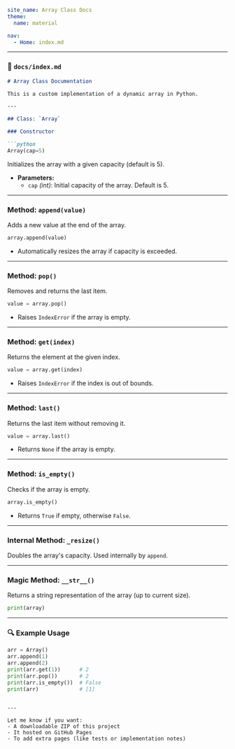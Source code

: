 ```yaml
site_name: Array Class Docs
theme:
  name: material

nav:
  - Home: index.md
```

---

### 📄 `docs/index.md`

```markdown
# Array Class Documentation

This is a custom implementation of a dynamic array in Python.

---

## Class: `Array`

### Constructor

```python
Array(cap=5)
```

Initializes the array with a given capacity (default is 5).

- **Parameters:**
  - `cap` *(int)*: Initial capacity of the array. Default is 5.

---

### Method: `append(value)`

Adds a new value at the end of the array.

```python
array.append(value)
```

- Automatically resizes the array if capacity is exceeded.

---

### Method: `pop()`

Removes and returns the last item.

```python
value = array.pop()
```

- Raises `IndexError` if the array is empty.

---

### Method: `get(index)`

Returns the element at the given index.

```python
value = array.get(index)
```

- Raises `IndexError` if the index is out of bounds.

---

### Method: `last()`

Returns the last item without removing it.

```python
value = array.last()
```

- Returns `None` if the array is empty.

---

### Method: `is_empty()`

Checks if the array is empty.

```python
array.is_empty()
```

- Returns `True` if empty, otherwise `False`.

---

### Internal Method: `_resize()`

Doubles the array's capacity. Used internally by `append`.

---

### Magic Method: `__str__()`

Returns a string representation of the array (up to current size).

```python
print(array)
```

---

### 🔍 Example Usage

```python
arr = Array()
arr.append(1)
arr.append(2)
print(arr.get(1))      # 2
print(arr.pop())       # 2
print(arr.is_empty())  # False
print(arr)             # [1]
```
```

---

Let me know if you want:
- A downloadable ZIP of this project
- It hosted on GitHub Pages
- To add extra pages (like tests or implementation notes)